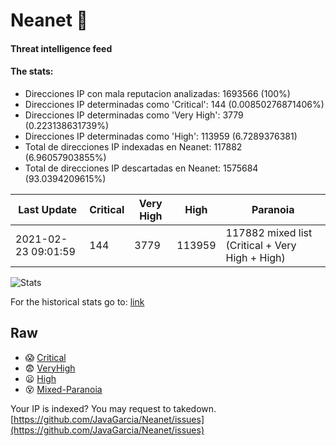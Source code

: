 # Neanet :hocho:
#### Threat intelligence feed
#### The stats:

- Direcciones IP con mala reputacion analizadas: 1693566 (100%)
- Direcciones IP determinadas como 'Critical':  144 (0.00850276871406%)
- Direcciones IP determinadas como 'Very High':  3779 (0.223138631739%)
- Direcciones IP determinadas como 'High':  113959 (6.7289376381)
- Total de direcciones IP indexadas en Neanet:  117882 (6.96057903855%)
- Total de direcciones IP descartadas en Neanet:  1575684 (93.0394209615%)

| Last Update | Critical | Very High | High | Paranoia |
| --- | --- | --- | --- | --- |
| 2021-02-23 09:01:59 | 144 | 3779 | 113959 | 117882 mixed list (Critical + Very High + High)|

![Stats](https://docs.google.com/spreadsheets/d/e/2PACX-1vSnaNMIXVabIpDJjufMlzH7poXnshF3mgd8Is1g9ytUEzVsP5my4Trn8f-xkoLLQ38xpL3HtmUexLo6/pubchart?oid=501124687&format=image)

For the historical stats go to: [link](/stats.csv)
## Raw
- :scream: [Critical](https://raw.githubusercontent.com/JavaGarcia/Neanet/master/blacklists/neanet_critical.txt)
- :fearful: [VeryHigh](https://raw.githubusercontent.com/JavaGarcia/Neanet/master/blacklists/neanet_veryHigh.txtt)
- :frowning: [High](https://raw.githubusercontent.com/JavaGarcia/Neanet/master/blacklists/neanet_high.txt)
- :dizzy_face: [Mixed-Paranoia](https://raw.githubusercontent.com/JavaGarcia/Neanet/master/blacklists/neanet_all.txt)


Your IP is indexed? You may request to takedown. [https://github.com/JavaGarcia/Neanet/issues](https://github.com/JavaGarcia/Neanet/issues)

















































































































































































































































































































































































































































































































































































































































































































































































































































































































































































































































































































































































































































































































































































































































































































































































































































































































































































































































































































































































































































































































































































































































































































































































































































































































































































































































































































































































































































































































































































































































































































































































































































































































































































































































































































































































































































































































































































































































































































































































































































































































































































































































































































































































































































































































































































